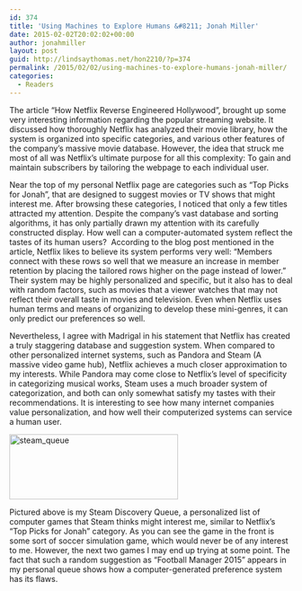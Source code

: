 ```yaml
---
id: 374
title: 'Using Machines to Explore Humans &#8211; Jonah Miller'
date: 2015-02-02T20:02:02+00:00
author: jonahmiller
layout: post
guid: http://lindsaythomas.net/hon2210/?p=374
permalink: /2015/02/02/using-machines-to-explore-humans-jonah-miller/
categories:
  - Readers
---
```

The article “How Netflix Reverse Engineered Hollywood”, brought up some very interesting information regarding the popular streaming website. It discussed how thoroughly Netflix has analyzed their movie library, how the system is organized into specific categories, and various other features of the company’s massive movie database. However, the idea that struck me most of all was Netflix’s ultimate purpose for all this complexity: To gain and maintain subscribers by tailoring the webpage to each individual user.

Near the top of my personal Netflix page are categories such as “Top Picks for Jonah”, that are designed to suggest movies or TV shows that might interest me. After browsing these categories, I noticed that only a few titles attracted my attention. Despite the company’s vast database and sorting algorithms, it has only partially drawn my attention with its carefully constructed display. How well can a computer-automated system reflect the tastes of its human users?  According to the blog post mentioned in the article, Netflix likes to believe its system performs very well: “Members connect with these rows so well that we measure an increase in member retention by placing the tailored rows higher on the page instead of lower.” Their system may be highly personalized and specific, but it also has to deal with random factors, such as movies that a viewer watches that may not reflect their overall taste in movies and television. Even when Netflix uses human terms and means of organizing to develop these mini-genres, it can only predict our preferences so well.

Nevertheless, I agree with Madrigal in his statement that Netflix has created a truly staggering database and suggestion system. When compared to other personalized internet systems, such as Pandora and Steam (A massive video game hub), Netflix achieves a much closer approximation to my interests. While Pandora may come close to Netflix’s level of specificity in categorizing musical works, Steam uses a much broader system of categorization, and both can only somewhat satisfy my tastes with their recommendations. It is interesting to see how many internet companies value personalization, and how well their computerized systems can service a human user.

[<img class="alignnone size-medium wp-image-375" src="http://lindsaythomas.net/hon2210/wp-content/uploads/sites/7/2015/02/steam_queue-300x116.png" alt="steam_queue" width="300" height="116" srcset="http://lindsaythomas.net/hon2210/wp-content/uploads/sites/7/2015/02/steam_queue-300x116.png 300w, http://lindsaythomas.net/hon2210/wp-content/uploads/sites/7/2015/02/steam_queue.png 1024w, http://lindsaythomas.net/hon2210/wp-content/uploads/sites/7/2015/02/steam_queue-100x39.png 100w, http://lindsaythomas.net/hon2210/wp-content/uploads/sites/7/2015/02/steam_queue-150x58.png 150w, http://lindsaythomas.net/hon2210/wp-content/uploads/sites/7/2015/02/steam_queue-200x77.png 200w, http://lindsaythomas.net/hon2210/wp-content/uploads/sites/7/2015/02/steam_queue-450x174.png 450w, http://lindsaythomas.net/hon2210/wp-content/uploads/sites/7/2015/02/steam_queue-600x231.png 600w, http://lindsaythomas.net/hon2210/wp-content/uploads/sites/7/2015/02/steam_queue-900x347.png 900w" sizes="(max-width: 300px) 100vw, 300px" />](http://lindsaythomas.net/hon2210/wp-content/uploads/sites/7/2015/02/steam_queue.png)

Pictured above is my Steam Discovery Queue, a personalized list of computer games that Steam thinks might interest me, similar to Netflix&#8217;s &#8220;Top Picks for Jonah&#8221; category. As you can see the game in the front is some sort of soccer simulation game, which would never be of any interest to me. However, the next two games I may end up trying at some point. The fact that such a random suggestion as &#8220;Football Manager 2015&#8221; appears in my personal queue shows how a computer-generated preference system has its flaws.